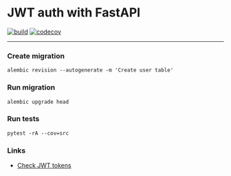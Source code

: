# JWT auth with FastAPI

[![build](https://github.com/nightblure/jwt_auth/actions/workflows/checks.yaml/badge.svg?branch=main)](https://github.com/nightblure/jwt_auth/actions/workflows/checks.yaml)
[![codecov](https://codecov.io/gh/nightblure/jwt_auth/graph/badge.svg?token=meMno9YWrN)](https://codecov.io/gh/nightblure/jwt_auth)

---

### Create migration
```
alembic revision --autogenerate -m 'Create user table'
```

### Run migration
```
alembic upgrade head
```

### Run tests
```
pytest -rA --cov=src
```

### Links
* [Check JWT tokens](https://jwt.io/)